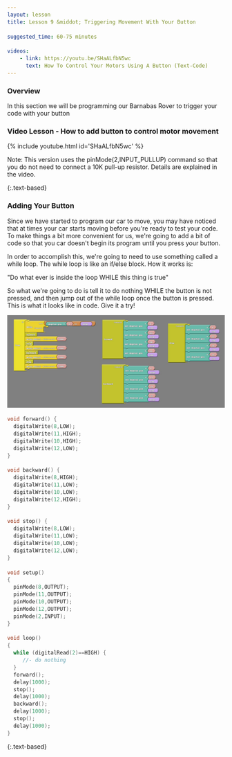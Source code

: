 ```yaml
---
layout: lesson
title: Lesson 9 &middot; Triggering Movement With Your Button

suggested_time: 60-75 minutes  

videos:
    - link: https://youtu.be/SHaALfbN5wc
      text: How To Control Your Motors Using A Button (Text-Code)
---
```


### Overview

In this section we will be programming our Barnabas Rover to trigger your code with your button



<div markdown = "1">


### Video Lesson - How to add button to control motor movement

{% include youtube.html id='SHaALfbN5wc' %}

Note: This version uses the pinMode(2,INPUT_PULLUP) command so that you do not need to connect a 10K pull-up resistor.  Details are explained in the video.

</div>{:.text-based}

### Adding Your Button

Since we have started to program our car to move, you may have noticed that at times your car starts moving before you're ready to test your code.  To make things a bit more convenient for us, we're going to add a bit of code so that you car doesn't begin its program until you press your button.  

In order to accomplish this, we're going to need to use something called a while loop.  The while loop is like an if/else block.  How it works is: 

"Do what ever is inside the loop WHILE this thing is true"

So what we're going to do is tell it to do nothing WHILE the button is not pressed, and then jump out of the while loop once the button is pressed.  This is what it looks like in code.  Give it a try!

<img src="fig-7_3.png" style="zoom:100%;" class="image center block-based" />

```c
void forward() {
  digitalWrite(8,LOW);
  digitalWrite(11,HIGH);
  digitalWrite(10,HIGH);
  digitalWrite(12,LOW);
}

void backward() {
  digitalWrite(8,HIGH);
  digitalWrite(11,LOW);
  digitalWrite(10,LOW);
  digitalWrite(12,HIGH);
}

void stop() {
  digitalWrite(8,LOW);
  digitalWrite(11,LOW);
  digitalWrite(10,LOW);
  digitalWrite(12,LOW);
}

void setup()
{
  pinMode(8,OUTPUT);
  pinMode(11,OUTPUT);
  pinMode(10,OUTPUT);
  pinMode(12,OUTPUT);
  pinMode(2,INPUT);
}

void loop()
{
  while (digitalRead(2)==HIGH) {
     //- do nothing
  }
  forward();
  delay(1000);
  stop();
  delay(1000);
  backward();
  delay(1000);
  stop();
  delay(1000);
}
```
{:.text-based}

